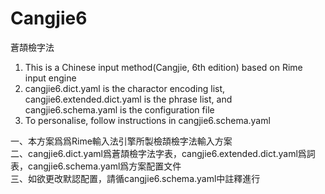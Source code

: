 Cangjie6
========
蒼頡檢字法

1. This is a Chinese input method(Cangjie, 6th edition) based on Rime input engine
2. cangjie6.dict.yaml is the charactor encoding list, cangjie6.extended.dict.yaml is the phrase list, and cangjie6.schema.yaml is the configuration file
3. To personalise, follow instructions in cangjie6.schema.yaml

一、本方案爲爲Rime輸入法引擎所製檢頡檢字法輸入方案   
二、cangjie6.dict.yaml爲蒼頡檢字法字表，cangjie6.extended.dict.yaml爲詞表，cangjie6.schema.yaml爲方案配置文件   
三、如欲更改默認配置，請循cangjie6.schema.yaml中註釋進行
